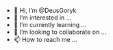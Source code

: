 - 👋 Hi, I’m @DeusGoryk
- 👀 I’m interested in ...
- 🌱 I’m currently learning ...
- 💞️ I’m looking to collaborate on ...
- 📫 How to reach me ...

<!---
DeusGoryk/DeusGoryk is a ✨ special ✨ repository because its `README.md` (this file) appears on your GitHub profile.
You can click the Preview link to take a look at your changes.
--->
